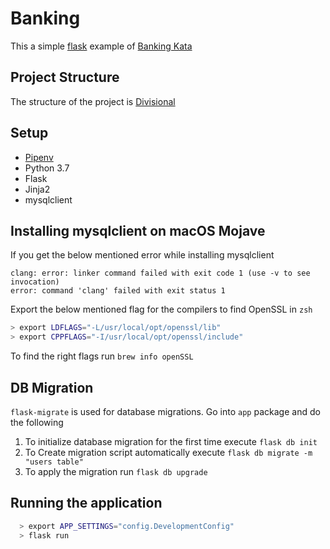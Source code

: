 # Banking

This a simple [flask](http://flask.pocoo.org/) example of [Banking Kata](http://kata-log.rocks/banking-kata "Banking Kata")

## Project Structure

The structure of the project is [Divisional](http://exploreflask.com/en/latest/blueprints.html#divisional)

## Setup 

- [Pipenv](https://pipenv.readthedocs.io/en/latest/)
- Python 3.7
- Flask
- Jinja2
- mysqlclient

## Installing mysqlclient on macOS Mojave

If you get the below mentioned error while installing mysqlclient 
``` 
clang: error: linker command failed with exit code 1 (use -v to see invocation)
error: command 'clang' failed with exit status 1
```

Export the below mentioned flag for the compilers to find OpenSSL in `zsh`

```bash
> export LDFLAGS="-L/usr/local/opt/openssl/lib"
> export CPPFLAGS="-I/usr/local/opt/openssl/include"
```

To find the right flags run `brew info openSSL`


## DB Migration

`flask-migrate` is used for database migrations. Go into `app` package and do the following

1. To initialize database migration for the first time execute `flask db init`
2. To Create migration script automatically execute `flask db migrate -m "users table"`
3. To apply the migration run `flask db upgrade`

## Running the application

```bash
  > export APP_SETTINGS="config.DevelopmentConfig"
  > flask run  

```

